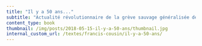 ```yaml
---
title: "Il y a 50 ans..."
subtitle: "Actualité révolutionnaire de la grève sauvage généralisée de Mai-Juin<br /><br />par Francis Cousin"
content_type: book
thumbnail: /img/posts/2018-05-15-il-y-a-50-ans/thumbnail.jpg
internal_custom_url: /textes/francis-cousin/il-y-a-50-ans/
---
```

